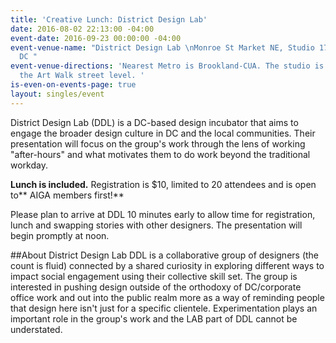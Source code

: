 ```yaml
---
title: 'Creative Lunch: District Design Lab'
date: 2016-08-02 22:13:00 -04:00
event-date: 2016-09-23 00:00:00 -04:00
event-venue-name: "District Design Lab \nMonroe St Market NE, Studio 17 \nWashington,
  DC "
event-venue-directions: 'Nearest Metro is Brookland-CUA. The studio is located on
  the Art Walk street level. '
is-even-on-events-page: true
layout: singles/event
---
```


District Design Lab (DDL) is a DC-based design incubator that aims to engage the broader design culture in DC and the local communities. Their presentation will focus on the group's work through the lens of working "after-hours" and what motivates them to do work beyond the traditional workday. 

**Lunch is included.** Registration is $10, limited to 20 attendees and is open to** AIGA members first!**

Please plan to arrive at DDL 10 minutes early to allow time for registration, lunch and swapping stories with other designers. The presentation will begin promptly at noon.

##About District Design Lab 
DDL is a collaborative group of designers (the count is fluid) connected by a shared curiosity in exploring different ways to impact social engagement using their collective skill set. The group is interested in pushing design outside of the orthodoxy of DC/corporate office work and out into the public realm more as a way of reminding people that design here isn't just for a specific clientele. Experimentation plays an important role in the group's work and the LAB part of DDL cannot be understated. 